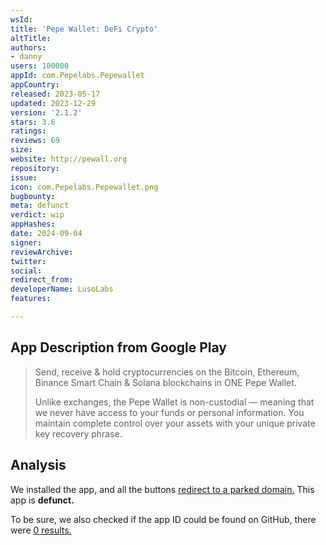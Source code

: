```yaml
---
wsId: 
title: 'Pepe Wallet: DeFi Crypto'
altTitle: 
authors:
- danny
users: 100000
appId: com.Pepelabs.Pepewallet
appCountry: 
released: 2023-05-17
updated: 2023-12-29
version: '2.1.2'
stars: 3.6
ratings: 
reviews: 69
size: 
website: http://pewall.org
repository: 
issue: 
icon: com.Pepelabs.Pepewallet.png
bugbounty: 
meta: defunct
verdict: wip
appHashes: 
date: 2024-09-04
signer: 
reviewArchive: 
twitter: 
social: 
redirect_from: 
developerName: LusoLabs
features: 

---
```


## App Description from Google Play

> Send, receive & hold cryptocurrencies on the Bitcoin, Ethereum, Binance Smart Chain & Solana blockchains in ONE Pepe Wallet.
> 
> Unlike exchanges, the Pepe Wallet is non-custodial — meaning that we never have access to your funds or personal information. You maintain complete control over your assets with your unique private key recovery phrase.

## Analysis 

We installed the app, and all the buttons [redirect to a parked domain.](https://x.com/BitcoinWalletz/status/1831310024863531224) This app is **defunct.**

To be sure, we also checked if the app ID could be found on GitHub, there were [0 results.](https://github.com/search?q=%22com.Pepelabs.Pepewallet%22&type=code)